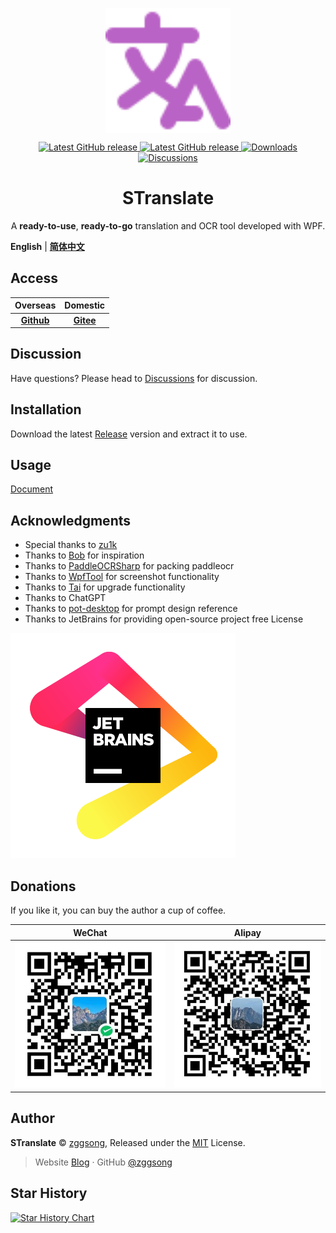 <p align="center">
<a href="https://github.com/zggsong/STranslate" target="_blank">
<img align="center" alt="STranslate" width="200" src="./img/favicon.svg" />
</a>
</p>
<p align="center">
<a href="https://github.com/ZGGSONG/STranslate/blob/main/LICENSE" target="_self">
 <img alt="Latest GitHub release" src="https://img.shields.io/github/license/ZGGSONG/STranslate" />
</a>
<a href="https://github.com/ZGGSONG/STranslate/releases/latest" target="_blank">
 <img alt="Latest GitHub release" src="https://img.shields.io/github/release/ZGGSONG/STranslate.svg" />
</a>
<a href="https://github.com/ZGGSONG/STranslate/releases" target="_self">
 <img alt="Downloads" src="https://img.shields.io/github/downloads/ZGGSONG/STranslate/total" />
</a>
<a href="https://github.com/ZGGSONG/STranslate/discussions" target="_self">
 <img alt="Discussions" src="https://img.shields.io/github/discussions/ZGGSONG/STranslate" />
</a>
</p>
<h1 align="center">STranslate</h1>

<p align="center">A <strong>ready-to-use</strong>, <strong>ready-to-go</strong> translation and OCR tool developed with WPF.
</p>


**English** | [**简体中文**](./README_ZH.md)

## Access

| Overseas | Domestic |
| :--: | :--: |
| **[Github](https://github.com/ZGGSONG/STranslate)** | **[Gitee](https://gitee.com/zggsong/STranslate)** |


## Discussion

Have questions? Please head to [Discussions](https://github.com/ZGGSONG/STranslate/discussions) for discussion.

## Installation

Download the latest [Release](https://github.com/ZGGSONG/STranslate/releases) version and extract it to use.

## Usage

[Document](https://stranslate.zggsong.com)

## Acknowledgments

- Special thanks to [zu1k](https://github.com/zu1k)
- Thanks to [Bob](https://bobtranslate.com/guide/) for inspiration
- Thanks to [PaddleOCRSharp](https://gitee.com/raoyutian/paddle-ocrsharp) for packing paddleocr
- Thanks to [WpfTool](https://github.com/NPCDW/WpfTool) for screenshot functionality
- Thanks to [Tai](https://github.com/Planshit/Tai) for upgrade functionality
- Thanks to ChatGPT
- Thanks to [pot-desktop](https://pot-app.com/) for prompt design reference
- Thanks to JetBrains for providing open-source project free License

<a href="https://jb.gg/OpenSourceSupport"><img src="./img/jb_beam.svg" /></a>

## Donations

If you like it, you can buy the author a cup of coffee.

| WeChat | Alipay |
| :--: | :--: |
|![wehcatpay](./img/wechatpay.jpg) | ![alipay](./img/alipay.jpg) |

## Author

**STranslate** © [zggsong](https://github.com/zggsong), Released under the [MIT](https://github.com/ZGGSONG/STranslate/blob/main/LICENSE) License.<br>

> Website [Blog](https://www.zggsong.com) · GitHub [@zggsong](https://github.com/zggsong)

## Star History

[![Star History Chart](https://api.star-history.com/svg?repos=ZGGSONG/STranslate&type=Date)](https://star-history.com/#ZGGSONG/STranslate&Date)